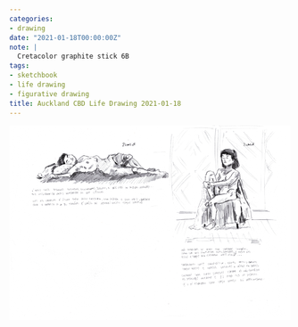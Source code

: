 ```yaml
---
categories:
- drawing
date: "2021-01-18T00:00:00Z"
note: |
  Cretacolor graphite stick 6B
tags:
- sketchbook
- life drawing
- figurative drawing
title: Auckland CBD Life Drawing 2021-01-18
---
```


<img src="/assets/pages/art/images/196.png">
